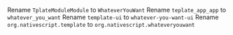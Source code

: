 Rename `TplateModuleModule` to `WhateverYouWant`
Rename `teplate_app_app` to `whatever_you_want`
Rename `template-ui` to `whatever-you-want-ui`
Rename `org.nativescript.template` to `org.nativescript.whateveryouwant`
